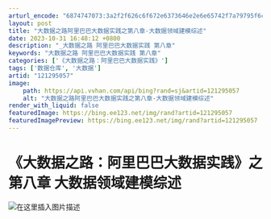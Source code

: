 ```yaml
---
arturl_encode: "6874747073:3a2f2f626c6f672e6373646e2e6e65742f7a79795f6c79642f:61727469636c652f64657461696c732f313231323935303537"
layout: post
title: "大数据之路阿里巴巴大数据实践之第八章-大数据领域建模综述"
date: 2023-10-31 16:48:12 +0800
description: "_大数据之路 阿里巴巴大数据实践 第八章"
keywords: "大数据之路 阿里巴巴大数据实践 第八章"
categories: ['《大数据之路：阿里巴巴大数据实践》']
tags: ['数据仓库', '大数据']
artid: "121295057"
image:
    path: https://api.vvhan.com/api/bing?rand=sj&artid=121295057
    alt: "大数据之路阿里巴巴大数据实践之第八章-大数据领域建模综述"
render_with_liquid: false
featuredImage: https://bing.ee123.net/img/rand?artid=121295057
featuredImagePreview: https://bing.ee123.net/img/rand?artid=121295057
---
```


# 《大数据之路：阿里巴巴大数据实践》之第八章 大数据领域建模综述

![在这里插入图片描述](https://i-blog.csdnimg.cn/blog_migrate/41eda6b9f4489418e66f8e4597226247.jpeg#pic_center)
